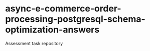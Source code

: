 # async-e-commerce-order-processing-postgresql-schema-optimization-answers
Assessment task repository
